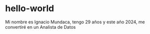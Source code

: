 # hello-world

Mi nombre es Ignacio Mundaca, tengo 29 años y este año 2024, me convertiré en un Analista de Datos
